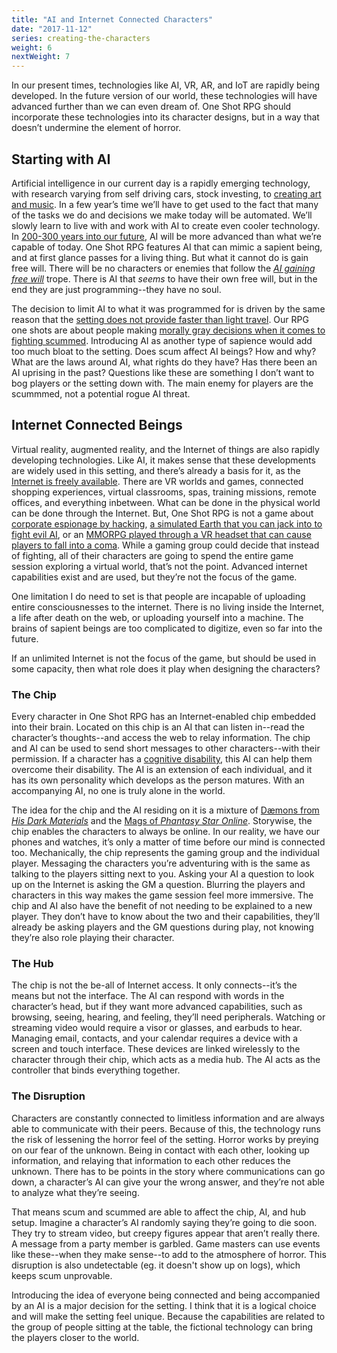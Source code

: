 ```yaml
---
title: "AI and Internet Connected Characters"
date: "2017-11-12"
series: creating-the-characters
weight: 6
nextWeight: 7
---
```


In our present times, technologies like AI, VR, AR, and IoT are rapidly being developed. In the future version of our world, these technologies will have advanced further than we can even dream of. One Shot RPG should incorporate these technologies into its character designs, but in a way that doesn’t undermine the element of horror.<!--more-->

## Starting with AI
Artificial intelligence in our current day is a rapidly emerging technology, with research varying from self driving cars, stock investing, to [creating art and music](https://magenta.tensorflow.org/). In a few year’s time we’ll have to get used to the fact that many of the tasks we do and decisions we make today will be automated. We’ll slowly learn to live with and work with AI to create even cooler technology. In [200-300 years into our future](/blog/creating-the-setting/technology-and-the-military/#timeframe), AI will be more advanced than what we’re capable of today. One Shot RPG features AI that can mimic a sapient being, and at first glance passes for a living thing. But what it cannot do is gain free will. There will be no characters or enemies that follow the _[AI gaining free will](http://tvtropes.org/pmwiki/pmwiki.php/Main/GrewBeyondTheirProgramming)_ trope. There is AI that _seems_ to have their own free will, but in the end they are just programming--they have no soul.

The decision to limit AI to what it was programmed for is driven by the same reason that the [setting does not provide faster than light travel](/blog/creating-the-setting/better-elevator-pitch/#flaw-no-focus-on-small-scale-problems). Our RPG one shots are about people making [morally gray decisions when it comes to fighting scummed](/blog/creating-the-setting/better-elevator-pitch/#giving-the-characters-reason). Introducing AI as another type of sapience would add too much bloat to the setting. Does scum affect AI beings? How and why? What are the laws around AI, what rights do they have? Has there been an AI uprising in the past? Questions like these are something I don’t want to bog players or the setting down with. The main enemy for players are the scummmed, not a potential rogue AI threat.

## Internet Connected Beings
Virtual reality, augmented reality, and the Internet of things are also rapidly developing technologies. Like AI, it makes sense that these developments are widely used in this setting, and there’s already a basis for it, as the [Internet is freely available](/blog/creating-the-setting/technology-and-the-military/#internet). There are VR worlds and games, connected shopping experiences, virtual classrooms, spas, training missions, remote offices, and everything inbetween. What can be done in the physical world can be done through the Internet. But, One Shot RPG is not a game about [corporate espionage by hacking](http://www.shadowrun.com/what-is-shadowrun/), [a simulated Earth that you can jack into to fight evil AI](https://en.wikipedia.org/wiki/The_Matrix), or an [MMORPG played through a VR headset that can cause players to fall into a coma](http://tvtropes.org/pmwiki/pmwiki.php/Franchise/DotHack). While a gaming group could decide that instead of fighting, all of their characters are going to spend the entire game session exploring a virtual world, that’s not the point. Advanced internet capabilities exist and are used, but they’re not the focus of the game.

One limitation I do need to set is that people are incapable of uploading entire consciousnesses to the internet. There is no living inside the Internet, a life after death on the web, or uploading yourself into a machine. The brains of sapient beings are too complicated to digitize, even so far into the future.

If an unlimited Internet is not the focus of the game, but should be used in some capacity, then what role does it play when designing the characters?

### The Chip
Every character in One Shot RPG has an Internet-enabled chip embedded into their brain. Located on this chip is an AI that can listen in--read the character’s thoughts--and access the web to relay information. The chip and AI can be used to send short messages to other characters--with their permission. If a character has a [cognitive disability](/blog/creating-the-characters/diversity-goals/#disability-and-mental-illness), this AI can help them overcome their disability. The AI is an extension of each individual, and it has its own personality which develops as the person matures. With an accompanying AI, no one is truly alone in the world.

The idea for the chip and the AI residing on it is a mixture of [Dæmons from _His Dark Materials_](http://tvtropes.org/pmwiki/pmwiki.php/Literature/HisDarkMaterials) and the [Mags of _Phantasy Star Online_](http://tvtropes.org/pmwiki/pmwiki.php/VideoGame/PhantasyStarOnline). Storywise, the chip enables the characters to always be online. In our reality, we have our phones and watches, it’s only a matter of time before our mind is connected too. Mechanically, the chip represents the gaming group and the individual player. Messaging the characters you’re adventuring with is the same as talking to the players sitting next to you. Asking your AI a question to look up on the Internet is asking the GM a question. Blurring the players and characters in this way makes the game session feel more immersive. The chip and AI also have the benefit of not needing to be explained to a new player. They don’t have to know about the two and their capabilities, they’ll already be asking players and the GM questions during play, not knowing they’re also role playing their character.

### The Hub
The chip is not the be-all of Internet access. It only connects--it’s the means but not the interface. The AI can respond with words in the character’s head, but if they want more advanced capabilities, such as browsing, seeing, hearing, and feeling, they’ll need peripherals. Watching or streaming video would require a visor or glasses, and earbuds to hear. Managing email, contacts, and your calendar requires a device with a screen and touch interface. These devices are linked wirelessly to the character through their chip, which acts as a media hub. The AI acts as the controller that binds everything together.

### The Disruption
Characters are constantly connected to limitless information and are always able to communicate with their peers. Because of this, the technology runs the risk of lessening the horror feel of the setting. Horror works by preying on our fear of the unknown. Being in contact with each other, looking up information, and relaying that information to each other reduces the unknown. There has to be points in the story where communications can go down, a character’s AI can give your the wrong answer, and they’re not able to analyze what they’re seeing.

That means scum and scummed are able to affect the chip, AI, and hub setup. Imagine a character’s AI randomly saying they’re going to die soon. They try to stream video, but creepy figures appear that aren’t really there. A message from a party member is garbled. Game masters can use events like these--when they make sense--to add to the atmosphere of horror. This disruption is also undetectable (eg. it doesn't show up on logs), which keeps scum unprovable.

Introducing the idea of everyone being connected and being accompanied by an AI is a major decision for the setting. I think that it is a logical choice and will make the setting feel unique. Because the capabilities are related to the group of people sitting at the table, the fictional technology can bring the players closer to the world.

